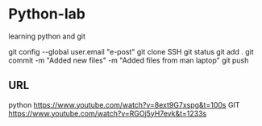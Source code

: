 # Python-lab

learning python and git

git config --global user.email "e-post"
git clone SSH
git status
git add .
git commit -m "Added new files" -m "Added files from man laptop"
git push


## URL
python
https://www.youtube.com/watch?v=8ext9G7xspg&t=100s
GIT
https://www.youtube.com/watch?v=RGOj5yH7evk&t=1233s

